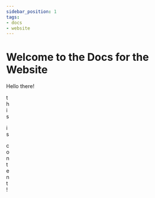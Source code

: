 ```yaml
---
sidebar_position: 1
tags:
- docs
- website
---
```


# Welcome to the Docs for the Website

Hello there!

t  
h  
i  
s


i  
s

c  
o  
n  
t  
e  
n  
t  
!
